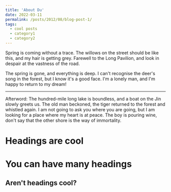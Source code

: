 ```yaml
---
title: 'About Du'
date: 2022-03-11
permalink: /posts/2012/08/blog-post-1/
tags:
  - cool posts
  - category1
  - category2
---
```


Spring is coming without a trace. The willows on the street should be like this, and my hair is getting grey. Farewell to the Long Pavilion, and look in despair at the vastness of the road.

The spring is gone, and everything is deep. I can't recognise the deer's song in the forest, but I know it's a good face. I'm a lonely man, and I'm happy to return to my dream!
***
Afterword: The hundred-mile long lake is boundless, and a boat on the Jin slowly greets us. The old man beckoned, the tiger returned to the forest and whistled again. I am not going to ask you where you are going, but I am looking for a place where my heart is at peace. The boy is pouring wine, don't say that the other shore is the way of immortality.

Headings are cool
======

You can have many headings
======

Aren't headings cool?
------
